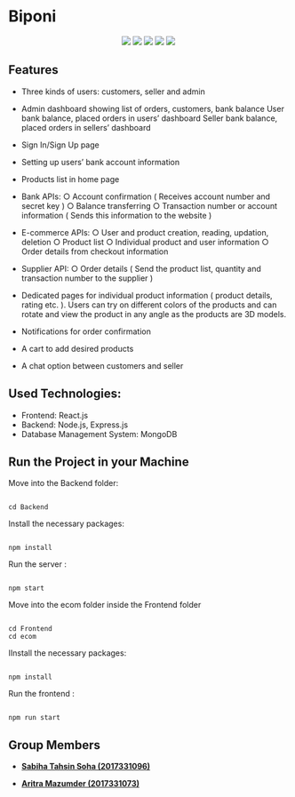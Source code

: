 #  Biponi

<p align=center>

 <img src="https://camo.githubusercontent.com/4e4a3b5c3e9c00501ec866e2f2466c5a6032f838aca5f2cf3b14450e39e8a2f0/68747470733a2f2f696d672e736869656c64732e696f2f62616467652f72656163742532302d2532333230323332612e7376673f267374796c653d666f722d7468652d6261646765266c6f676f3d7265616374266c6f676f436f6c6f723d253233363144414642"> 
 <img src="https://camo.githubusercontent.com/cdbfb9bf0597a58b6be1e9f8f6ed64e5cbf1b15a09f7e15a9ce711bb99738483/68747470733a2f2f63646e2e737667706f726e2e636f6d2f6c6f676f732f6d6f6e676f64622d69636f6e2e737667"> <img src="https://img.shields.io/badge/mysql-%2300f.svg?style=for-the-badge&logo=mysql&logoColor=white"> <img src="https://img.shields.io/badge/node.js-6DA55F?style=for-the-badge&logo=node.js&logoColor=white"> <img src="https://img.shields.io/badge/express.js-%23404d59.svg?style=for-the-badge&logo=express&logoColor=%2361DAFB">
</p>


##  Features

* Three kinds of users: customers, seller and admin
* Admin dashboard showing list of orders, customers, bank balance 
User bank balance, placed orders in users’ dashboard
Seller bank balance, placed orders in sellers’ dashboard
* Sign In/Sign Up page 
* Setting up users’ bank account information 
* Products list in home page 
* Bank APIs: 
  ○ Account confirmation ( Receives account number and secret key ) 
  ○ Balance transferring 
  ○ Transaction number or account information ( Sends this information to the website ) 
* E-commerce APIs: 
  ○ User and product creation, reading, updation, deletion 
  ○ Product list 
  ○ Individual product and user information 
  ○ Order details from checkout information

* Supplier API: 
  ○ Order details ( Send the product list, quantity and transaction number to the supplier )
* Dedicated pages for individual product information ( product details, rating etc. ). Users can try on different colors of the products and can rotate and view the product in any angle as the products are 3D models. 
* Notifications for order confirmation
* A cart to add desired products
* A chat option between customers and seller 

##  Used Technologies:

<ul>

<li>Frontend: React.js </li>
<li>Backend: Node.js, Express.js</li>
<li>Database Management System: MongoDB</li>

</ul>


##  Run the Project in your Machine

Move into the Backend folder:

```

cd Backend

```

Install the necessary packages:

```

npm install

```

Run the server :

```

npm start

```

Move into the ecom folder inside the Frontend folder

```

cd Frontend
cd ecom

```
IInstall the necessary packages:

```

npm install

```

Run the frontend :

```

npm run start

```


##  Group Members

- <b>[Sabiha Tahsin Soha (2017331096)](https://github.com/tahsinsoha)</b>

- <b>[Aritra Mazumder (2017331073)](https://github.com/Aritra741)</b>
